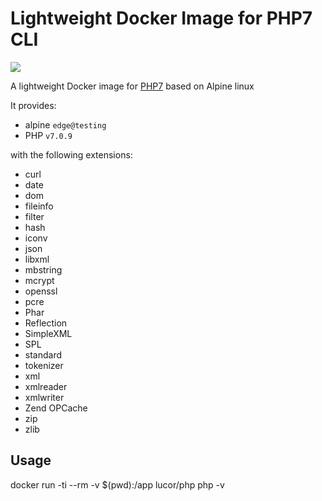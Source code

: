 # Lightweight Docker Image for PHP7 CLI

[![](https://badge.imagelayers.io/lucor/php7-cli:latest.svg)](https://imagelayers.io/?images=lucor/php7-cli:latest 'Get your own badge on imagelayers.io')

A lightweight Docker image for [PHP7](https://php.net/) based on Alpine linux

It provides:

- alpine `edge@testing`
- PHP `v7.0.9`

with the following extensions:

- curl
- date
- dom
- fileinfo
- filter
- hash
- iconv
- json
- libxml
- mbstring
- mcrypt
- openssl
- pcre
- Phar
- Reflection
- SimpleXML
- SPL
- standard
- tokenizer
- xml
- xmlreader
- xmlwriter
- Zend OPCache
- zip
- zlib

## Usage

  docker run -ti --rm -v $(pwd):/app lucor/php php -v
